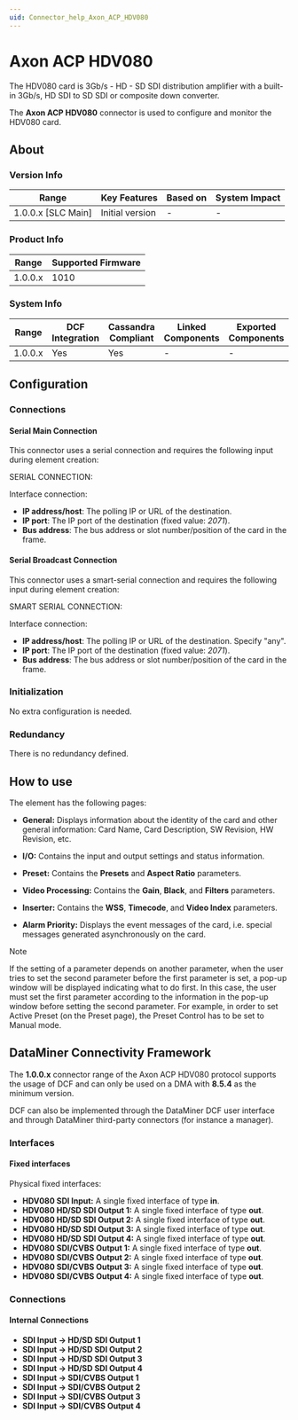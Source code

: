 ```yaml
---
uid: Connector_help_Axon_ACP_HDV080
---
```


# Axon ACP HDV080

The HDV080 card is 3Gb/s - HD - SD SDI distribution amplifier with a built-in 3Gb/s, HD SDI to SD SDI or composite down converter.

The **Axon ACP HDV080** connector is used to configure and monitor the HDV080 card.

## About

### Version Info

| Range                | Key Features     | Based on     | System Impact     |
|----------------------|------------------|--------------|-------------------|
| 1.0.0.x [SLC Main]   | Initial version  | -            | -                 |

### Product Info

| Range     | Supported Firmware     |
|-----------|------------------------|
| 1.0.0.x   | 1010                   |

### System Info

| Range     | DCF Integration     | Cassandra Compliant     | Linked Components     | Exported Components     |
|-----------|---------------------|-------------------------|-----------------------|-------------------------|
| 1.0.0.x   | Yes                 | Yes                     | -                     | -                       |

## Configuration

### Connections

#### Serial Main Connection

This connector uses a serial connection and requires the following input during element creation:

SERIAL CONNECTION:

Interface connection:

- **IP address/host**: The polling IP or URL of the destination.
- **IP port**: The IP port of the destination (fixed value: *2071*).
- **Bus address**: The bus address or slot number/position of the card in the frame.

#### Serial Broadcast Connection

This connector uses a smart-serial connection and requires the following input during element creation:

SMART SERIAL CONNECTION:

Interface connection:

- **IP address/host**: The polling IP or URL of the destination. Specify "any".
- **IP port**: The IP port of the destination (fixed value: *2071*).
- **Bus address**: The bus address or slot number/position of the card in the frame.

### Initialization

No extra configuration is needed.

### Redundancy

There is no redundancy defined.

## How to use

The element has the following pages:

- **General:** Displays information about the identity of the card and other general information: Card Name, Card Description, SW Revision, HW Revision, etc.

- **I/O:** Contains the input and output settings and status information.

- **Preset:** Contains the **Presets** and **Aspect Ratio** parameters.

- **Video Processing:** Contains the **Gain**, **Black**, and **Filters** parameters.

- **Inserter:** Contains the **WSS**, **Timecode**, and **Video Index** parameters.

- **Alarm Priority:** Displays the event messages of the card, i.e. special messages generated asynchronously on the card.

> [!NOTE]
> If the setting of a parameter depends on another parameter, when the user tries to set the second parameter before the first parameter is set, a pop-up window will be displayed indicating what to do first. In this case, the user must set the first parameter according to the information in the pop-up window before setting the second parameter. For example, in order to set Active Preset (on the Preset page), the Preset Control has to be set to Manual mode.

## DataMiner Connectivity Framework

The **1.0.0.x** connector range of the Axon ACP HDV080 protocol supports the usage of DCF and can only be used on a DMA with **8.5.4** as the minimum version.

DCF can also be implemented through the DataMiner DCF user interface and through DataMiner third-party connectors (for instance a manager).

### Interfaces

#### Fixed interfaces

Physical fixed interfaces:

- **HDV080 SDI Input:** A single fixed interface of type **in**.
- **HDV080 HD/SD SDI Output 1:** A single fixed interface of type **out**.
- **HDV080 HD/SD SDI Output 2:** A single fixed interface of type **out**.
- **HDV080 HD/SD SDI Output 3:** A single fixed interface of type **out**.
- **HDV080 HD/SD SDI Output 4:** A single fixed interface of type **out**.
- **HDV080 SDI/CVBS Output 1:** A single fixed interface of type **out**.
- **HDV080 SDI/CVBS Output 2:** A single fixed interface of type **out**.
- **HDV080 SDI/CVBS Output 3:** A single fixed interface of type **out**.
- **HDV080 SDI/CVBS Output 4:** A single fixed interface of type **out**.

### Connections

#### Internal Connections

- **SDI Input -> HD/SD SDI Output 1**
- **SDI Input -> HD/SD SDI Output 2**
- **SDI Input -> HD/SD SDI Output 3**
- **SDI Input -> HD/SD SDI Output 4**
- **SDI Input -> SDI/CVBS Output 1**
- **SDI Input -> SDI/CVBS Output 2**
- **SDI Input -> SDI/CVBS Output 3**
- **SDI Input -> SDI/CVBS Output 4**
